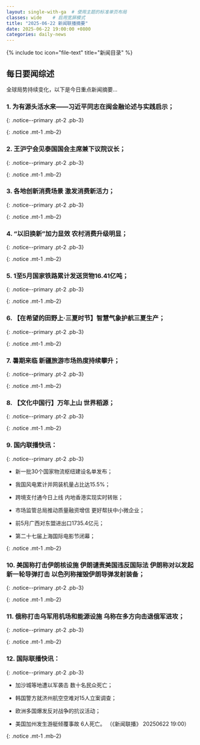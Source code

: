 ```yaml
---
layout: single-with-ga  # 使用主题的标准单页布局
classes: wide    # 启用宽屏模式
title: "2025-06-22 新闻联播摘要"
date: 2025-06-22 19:00:00 +0800
categories: daily-news
---
```


{% include toc icon="file-text" title="新闻目录" %}
   
## 每日要闻综述

全球局势持续变化，以下是今日重点新闻摘要...

### 1. 为有源头活水来——习近平同志在闽金融论述与实践启示； 

{: .notice--primary .pt-2 .pb-3}

{: .notice .mt-1 .mb-2}

### 2. 王沪宁会见泰国国会主席兼下议院议长； 

{: .notice--primary .pt-2 .pb-3}

{: .notice .mt-1 .mb-2}

### 3. 各地创新消费场景 激发消费新活力； 

{: .notice--primary .pt-2 .pb-3}

{: .notice .mt-1 .mb-2}

### 4. “以旧换新”加力显效 农村消费升级明显； 

{: .notice--primary .pt-2 .pb-3}

{: .notice .mt-1 .mb-2}

### 5. 1至5月国家铁路累计发送货物16.41亿吨； 

{: .notice--primary .pt-2 .pb-3}

{: .notice .mt-1 .mb-2}

### 6. 【在希望的田野上·三夏时节】智慧气象护航三夏生产； 

{: .notice--primary .pt-2 .pb-3}

{: .notice .mt-1 .mb-2}

### 7. 暑期来临 新疆旅游市场热度持续攀升； 

{: .notice--primary .pt-2 .pb-3}

{: .notice .mt-1 .mb-2}

### 8. 【文化中国行】万年上山 世界稻源； 

{: .notice--primary .pt-2 .pb-3}

{: .notice .mt-1 .mb-2}

### 9. 国内联播快讯： 

{: .notice--primary .pt-2 .pb-3}

- 新一批30个国家物流枢纽建设名单发布；

- 我国风电累计并网装机量占比达15.5%；

- 跨境支付通今日上线 内地香港实现实时转账；

- 市场监管总局推动质量融资增信 更好帮扶中小微企业；

- 前5月广西对东盟进出口1735.4亿元；

- 第二十七届上海国际电影节闭幕；

{: .notice .mt-1 .mb-2}

### 10. 美国称打击伊朗核设施 伊朗谴责美国违反国际法 伊朗称对以发起新一轮导弹打击 以色列称摧毁伊朗导弹发射装备； 

{: .notice--primary .pt-2 .pb-3}

{: .notice .mt-1 .mb-2}

### 11. 俄称打击乌军用机场和能源设施 乌称在多方向击退俄军进攻； 

{: .notice--primary .pt-2 .pb-3}

{: .notice .mt-1 .mb-2}

### 12. 国际联播快讯： 

{: .notice--primary .pt-2 .pb-3}

- 加沙城等地遭以军袭击 数十名民众死亡；

- 韩国警方就济州航空空难对15人立案调查；

- 欧洲多国爆发反对战争的抗议活动；

- 美国加州发生游艇倾覆事故 6人死亡。 （《新闻联播》 20250622 19:00）

{: .notice .mt-1 .mb-2}